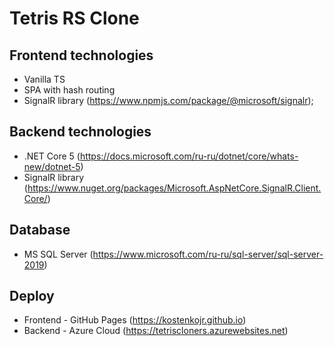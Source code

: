 # Tetris RS Clone
## Frontend technologies
- Vanilla TS
- SPA with hash routing
- SignalR library (https://www.npmjs.com/package/@microsoft/signalr);

## Backend technologies
- .NET Core 5 (https://docs.microsoft.com/ru-ru/dotnet/core/whats-new/dotnet-5)
- SignalR library (https://www.nuget.org/packages/Microsoft.AspNetCore.SignalR.Client.Core/)

## Database
- MS SQL Server (https://www.microsoft.com/ru-ru/sql-server/sql-server-2019)

## Deploy
- Frontend - GitHub Pages (https://kostenkojr.github.io)
- Backend - Azure Cloud (https://tetriscloners.azurewebsites.net)
